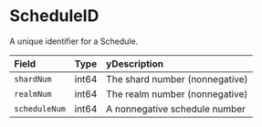 # ScheduleID

A unique identifier for a Schedule. 

| Field | Type | yDescription |
| :--- | :--- | :--- |
| `shardNum` | int64 | The shard number \(nonnegative\) |
| `realmNum` | int64 | The realm number \(nonnegative\) |
| `scheduleNum` | int64 | A nonnegative schedule number |

  
  


